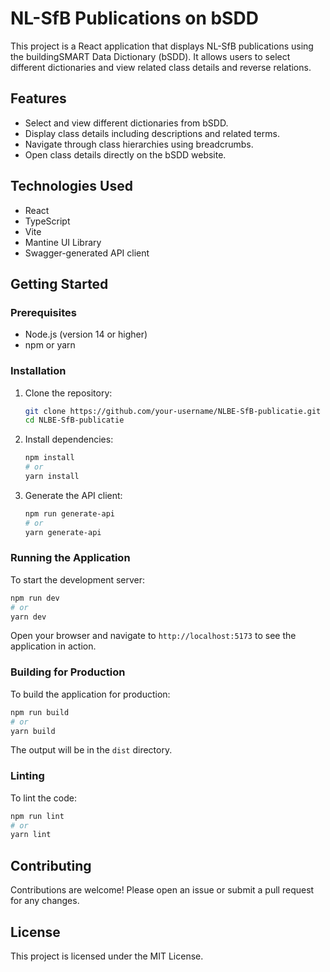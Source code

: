 # NL-SfB Publications on bSDD

This project is a React application that displays NL-SfB publications using the buildingSMART Data Dictionary (bSDD). It allows users to select different dictionaries and view related class details and reverse relations.

## Features

- Select and view different dictionaries from bSDD.
- Display class details including descriptions and related terms.
- Navigate through class hierarchies using breadcrumbs.
- Open class details directly on the bSDD website.

## Technologies Used

- React
- TypeScript
- Vite
- Mantine UI Library
- Swagger-generated API client

## Getting Started

### Prerequisites

- Node.js (version 14 or higher)
- npm or yarn

### Installation

1. Clone the repository:

   ```sh
   git clone https://github.com/your-username/NLBE-SfB-publicatie.git
   cd NLBE-SfB-publicatie
   ```

2. Install dependencies:

   ```sh
   npm install
   # or
   yarn install
   ```

3. Generate the API client:

   ```sh
   npm run generate-api
   # or
   yarn generate-api
   ```

### Running the Application

To start the development server:

```sh
npm run dev
# or
yarn dev
```

Open your browser and navigate to `http://localhost:5173` to see the application in action.

### Building for Production

To build the application for production:

```sh
npm run build
# or
yarn build
```

The output will be in the `dist` directory.

### Linting

To lint the code:

```sh
npm run lint
# or
yarn lint
```

## Contributing

Contributions are welcome! Please open an issue or submit a pull request for any changes.

## License

This project is licensed under the MIT License.
